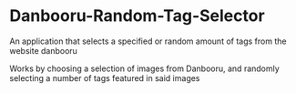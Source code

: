 # Danbooru-Random-Tag-Selector
An application that selects a specified or random amount of tags from the website danbooru

Works by choosing a selection of images from Danbooru, and randomly selecting a number of tags featured in said images
